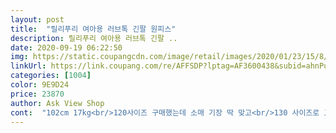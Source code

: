 ```yaml
---
layout: post 
title:  "릴리푸리 여아용 러브톡 긴팔 원피스" 
description: 릴리푸리 여아용 러브톡 긴팔 ..
date: 2020-09-19 06:22:50 
img: https://static.coupangcdn.com/image/retail/images/2020/01/23/15/8/73fcbf7f-3c32-4965-8634-7e69690fad89.jpg 
linkUrl: https://link.coupang.com/re/AFFSDP?lptag=AF3600438&subid=ahnPublicAsk&pageKey=1215543739&itemId=2205231432&vendorItemId=70203075837&traceid=V0-113-7669518d37ef4316 
categories: [1004] 
color: 9E9D24 
price: 23870 
author: Ask View Shop 
cont:  "102cm 17kg<br/>120사이즈 구매했는데 소매 기장 딱 맞고<br/>130 사이즈로 교환할까하다 소매가 고무줄이라 접으면 미우니까 그냥 예쁘게 한철 입히려고요<br/>140구매<br/>6세20키로 인데130  입혔는데 올가을은 힘들것같아요<br/>가을까지 예쁘게 입을수 있을것같아요.<br/><br/>고민하다 140샀는데 소매는 조금 여유있고<br/>길이는 무릎 살짝 덮어요.<br/><br/>나일론? 같이 부들거리는 재질이라 구겨지지는 않을것 같은데 땀 흡수는 안되고 정전기 잘 날것 같아요.<br/><br/>너무 뻣뻣할때도 있는데<br/>딱이네요<br/>맘에들어서 사진 포함된 후기를 올려보네요.<br/><br/>봄이라 여리여리한 드레스한벌 사주고 싶었는데<br/>블링블링 화사하니 봄 분위기 나네요<br/>비칠것같았는데 입혀보니 비치지는 않아요<br/>소매 끝까지 안감이 있는데 면 재질은 아니예요<br/>실제로 받아봐도 이뻐요<br/>아이가 맘에들어해요<br/>아이가 예쁘다고 좋아하니 그걸로 만족합니다<br/>아이도 좋아해요^^<br/>올 봄에 딱 맞아서 가을에는 작을것같기도 해요<br/>우선 레이스천이 보드랍네요.<br/><br/>이건 보드라운 편이에요.<br/><br/>인터넷으로 사면 치마 샤부분이 구겨지거나<br/>지금 딱 입기좋네요<br/>치마 기장은 무릎까지 와요<br/>크림색 구매했는데 생각했던 색상이 아니예요<br/>크림색 보다는 연한살구색 같아요<br/>키 118  몸무게 23키로<br/>평소 핑크색 원피스가 많아서<br/>품도 쪼이지않고 너무 벙벙하지도 않네요.<br/><br/>핑크가 잘못 온 줄알고 라벨까지 확인했네요<br/>" 
---
```

